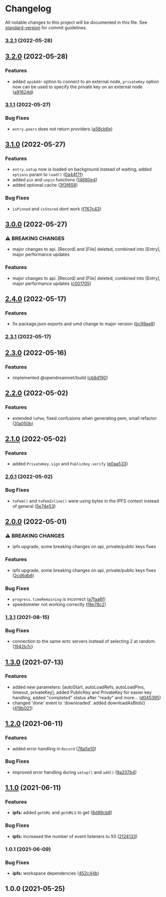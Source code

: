 # Changelog

All notable changes to this project will be documented in this file. See [standard-version](https://github.com/conventional-changelog/standard-version) for commit guidelines.

### [3.2.1](https://github.com/dreamnettech/monorepo/compare/ipfs-v3.2.0...ipfs-v3.2.1) (2022-05-28)

## [3.2.0](https://github.com/dreamnettech/monorepo/compare/ipfs-v3.1.1...ipfs-v3.2.0) (2022-05-28)


### Features

* added `apiAddr` option to connect to an external node, `privateKey` option now can be used to specify the private key on an external node ([a91624d](https://github.com/dreamnettech/monorepo/commit/a91624da65e8d12f81e0392092b225d3f055d463))

### [3.1.1](https://github.com/dreamnettech/monorepo/compare/ipfs-v3.1.0...ipfs-v3.1.1) (2022-05-27)


### Bug Fixes

* `entry.peers` does not return providers ([a58cb6e](https://github.com/dreamnettech/monorepo/commit/a58cb6eb4ef2d6630e4b50208f6dcbc9a12b419c))

## [3.1.0](https://github.com/dreamnettech/monorepo/compare/ipfs-v3.0.0...ipfs-v3.1.0) (2022-05-27)


### Features

* `entry.setup` now is loaded on background instead of waiting, added `options` param to `load()` ([0a44f7f](https://github.com/dreamnettech/monorepo/commit/0a44f7febd84cf8ed1a4a9cb71398906567329e0))
* added `pin` and `unpin` functions ([14680e4](https://github.com/dreamnettech/monorepo/commit/14680e4a7d5dbff8a79ee302b19cc95999b74ea9))
* added optional cache ([3f3f658](https://github.com/dreamnettech/monorepo/commit/3f3f658fc091230aa474603b2cfe45765da0ce14))


### Bug Fixes

* `isPinned` and `isStored` dont work ([f767c43](https://github.com/dreamnettech/monorepo/commit/f767c436e5efab5dffe1011740dec23b13c86c14))

## [3.0.0](https://github.com/dreamnettech/monorepo/compare/ipfs-v2.4.0...ipfs-v3.0.0) (2022-05-27)


### ⚠ BREAKING CHANGES

* major changes to api. [Record] and [File] deleted, combined into [Entry], major performance updates

### Features

* major changes to api. [Record] and [File] deleted, combined into [Entry], major performance updates ([c001705](https://github.com/dreamnettech/monorepo/commit/c001705d49f819c9d768cd3a30ac4e82b1666907))

## [2.4.0](https://github.com/dreamnettech/monorepo/compare/ipfs-v2.3.1...ipfs-v2.4.0) (2022-05-17)


### Features

* fix package.json exports and umd change to major version ([bc99ae8](https://github.com/dreamnettech/monorepo/commit/bc99ae82fdb971e4533b9ed43d7901362ca44bfb))

### [2.3.1](https://github.com/dreamnettech/monorepo/compare/ipfs-v2.3.0...ipfs-v2.3.1) (2022-05-17)

## [2.3.0](https://github.com/dreamnettech/monorepo/compare/ipfs-v2.2.0...ipfs-v2.3.0) (2022-05-16)


### Features

* implemented @opendreamnet/build ([cb8d190](https://github.com/dreamnettech/monorepo/commit/cb8d19034f7871abb632ee50317771e4b9ea0d87))

## [2.2.0](https://github.com/dreamnettech/monorepo/compare/ipfs-v2.1.0...ipfs-v2.2.0) (2022-05-02)


### Features

* extended `toPem`, fixed confusions when generating pem, small refactor ([31a050b](https://github.com/dreamnettech/monorepo/commit/31a050bb9a671df8ae3bb256b9b7a036d546f4aa))

## [2.1.0](https://github.com/dreamnettech/monorepo/compare/ipfs-v2.0.1...ipfs-v2.1.0) (2022-05-02)


### Features

* added `PrivateKey.sign` and `PublicKey.verify` ([e0aa533](https://github.com/dreamnettech/monorepo/commit/e0aa533935d5f712b8945c95db3f8bfe011571a4))

### [2.0.1](https://github.com/dreamnettech/monorepo/compare/ipfs-v2.0.0...ipfs-v2.0.1) (2022-05-02)


### Bug Fixes

* `toPem()` and `toPemInline()` were using bytes in the IPFS context instead of general ([5e74e53](https://github.com/dreamnettech/monorepo/commit/5e74e53e877106c05967a2b041107c900cc980da))

## [2.0.0](https://github.com/dreamnettech/monorepo/compare/ipfs-v1.3.1...ipfs-v2.0.0) (2022-05-01)


### ⚠ BREAKING CHANGES

* ipfs upgrade, some breaking changes on api, private/public keys fixes

### Features

* ipfs upgrade, some breaking changes on api, private/public keys fixes ([2cd6db6](https://github.com/dreamnettech/monorepo/commit/2cd6db6bcac53de96aecd1df9968c5222c988651))


### Bug Fixes

* `progress.timeRemaining` is incorrect ([a7faa6f](https://github.com/dreamnettech/monorepo/commit/a7faa6f7441540ff3284a85cfb2a2e620f24d014))
* speedometer not working correctly ([f8e78c2](https://github.com/dreamnettech/monorepo/commit/f8e78c2c9b779e13951b60c4dd22066037b016e2))

### [1.3.1](https://github.com/dreamnettech/monorepo/compare/ipfs-v1.3.0...ipfs-v1.3.1) (2021-08-15)


### Bug Fixes

* connection to the same wrtc servers instead of selecting 2 at random. ([1942b7c](https://github.com/dreamnettech/monorepo/commit/1942b7c35795818ebd8248bce2ec8bb3dd1b51a6))

## [1.3.0](https://github.com/dreamnettech/monorepo/compare/ipfs-v1.2.0...ipfs-v1.3.0) (2021-07-13)


### Features

* added new parameters: [autoStart, autoLoadRefs, autoLoadPins, timeout, privateKey], added PublicKey and PrivateKey for easier key handling, added "completed" status after "ready" and more... ([d045395](https://github.com/dreamnettech/monorepo/commit/d0453953164d5c1386420a6b018e9a13ee1ab141))
* changed 'done' event to 'downloaded'. added downloadAsBlob() ([419b021](https://github.com/dreamnettech/monorepo/commit/419b0217ed206b2e2720b118401741983715cd80))

## [1.2.0](https://github.com/dreamnettech/monorepo/compare/ipfs-v1.1.0...ipfs-v1.2.0) (2021-06-11)


### Features

* added error handling in `Record` ([78a5e10](https://github.com/dreamnettech/monorepo/commit/78a5e109f8307925ab9664067f0521f822a29462))


### Bug Fixes

* improved error handling during `setup()` and `add()` ([9a207b4](https://github.com/dreamnettech/monorepo/commit/9a207b4e48211dc7ce64b277fe89c083483b044f))

## [1.1.0](https://github.com/dreamnettech/monorepo/compare/ipfs-v1.0.1...ipfs-v1.1.0) (2021-06-11)


### Features

* **ipfs:** added `getURL` and `getURLS` to get ([8d89cb8](https://github.com/dreamnettech/monorepo/commit/8d89cb8a1ef407f32bc8ba94314af8ad102bec6d))


### Bug Fixes

* **ipfs:** increased the number of event listeners to 50 ([2124133](https://github.com/dreamnettech/monorepo/commit/2124133162792eecf34aa638650fc48f8663b990))

### 1.0.1 (2021-06-09)


### Bug Fixes

* **ipfs:** workspace dependencies ([452c44b](https://github.com/dreamnettech/monorepo/commit/452c44b0ad62529afb94de4ddb5e0baa23772e8a))

## 1.0.0 (2021-05-25)
